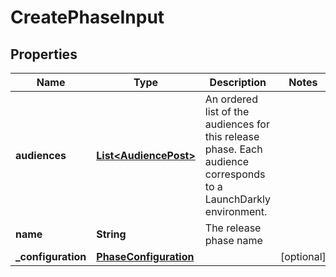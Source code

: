 

# CreatePhaseInput


## Properties

| Name | Type | Description | Notes |
|------------ | ------------- | ------------- | -------------|
|**audiences** | [**List&lt;AudiencePost&gt;**](AudiencePost.md) | An ordered list of the audiences for this release phase. Each audience corresponds to a LaunchDarkly environment. |  |
|**name** | **String** | The release phase name |  |
|**_configuration** | [**PhaseConfiguration**](PhaseConfiguration.md) |  |  [optional] |



